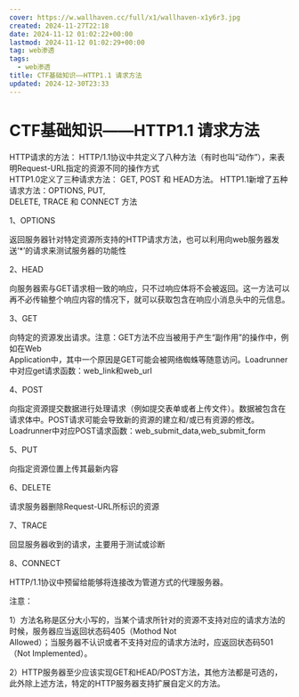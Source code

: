 ```yaml
---
cover: https://w.wallhaven.cc/full/x1/wallhaven-x1y6r3.jpg
created: 2024-11-27T22:18
date: 2024-11-12 01:02:22+00:00
lastmod: 2024-11-12 01:02:29+00:00
tag: web渗透
tags:
  - web渗透
title: CTF基础知识——HTTP1.1 请求方法
updated: 2024-12-30T23:33
---
```



# CTF基础知识——HTTP1.1 请求方法

HTTP请求的方法： HTTP/1.1协议中共定义了八种方法（有时也叫“动作”），来表明Request-URL指定的资源不同的操作方式  
HTTP1.0定义了三种请求方法： GET, POST 和 HEAD方法。 HTTP1.1新增了五种请求方法：OPTIONS, PUT,  
DELETE, TRACE 和 CONNECT 方法

1、OPTIONS

返回服务器针对特定资源所支持的HTTP请求方法，也可以利用向web服务器发送‘\*’的请求来测试服务器的功能性

2、HEAD

向服务器索与GET请求相一致的响应，只不过响应体将不会被返回。这一方法可以再不必传输整个响应内容的情况下，就可以获取包含在响应小消息头中的元信息。

3、GET

向特定的资源发出请求。注意：GET方法不应当被用于产生“副作用”的操作中，例如在Web  
Application中，其中一个原因是GET可能会被网络蜘蛛等随意访问。Loadrunner中对应get请求函数：web\_link和web\_url

4、POST

向指定资源提交数据进行处理请求（例如提交表单或者上传文件）。数据被包含在请求体中。POST请求可能会导致新的资源的建立和/或已有资源的修改。  
Loadrunner中对应POST请求函数：web\_submit\_data,web\_submit\_form

5、PUT

向指定资源位置上传其最新内容

6、DELETE

请求服务器删除Request-URL所标识的资源

7、TRACE

回显服务器收到的请求，主要用于测试或诊断

8、CONNECT

HTTP/1.1协议中预留给能够将连接改为管道方式的代理服务器。

注意：

1）方法名称是区分大小写的，当某个请求所针对的资源不支持对应的请求方法的时候，服务器应当返回状态码405（Mothod Not  
Allowed）；当服务器不认识或者不支持对应的请求方法时，应返回状态码501（Not Implemented）。

2）HTTP服务器至少应该实现GET和HEAD/POST方法，其他方法都是可选的，此外除上述方法，特定的HTTP服务器支持扩展自定义的方法。
